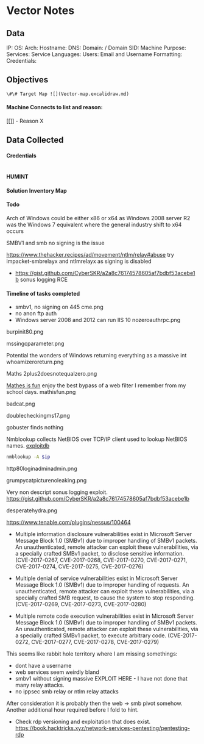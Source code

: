 # Vector Notes

## Data 

IP: 
OS:
Arch:
Hostname:
DNS:
Domain:  / Domain SID:
Machine Purpose: 
Services:
Service Languages:
Users:
Email and Username Formatting:
Credentials:

## Objectives

`\#\# Target Map ![](Vector-map.excalidraw.md)`

#### Machine Connects to list and reason:

[[]] - Reason X

## Data Collected

#### Credentials
```
```

#### HUMINT


#### Solution Inventory Map


#### Todo 

Arch of Windows could be either x86 or x64 as Windows 2008 server R2 was the Windows 7 equivalent where the general industry shift to x64 occurs  

SMBV1 and smb no signing is the issue 

https://www.thehacker.recipes/ad/movement/ntlm/relay#abuse
try impacket-smbrelayx and ntlmrelayx as signing is disabled

- https://gist.github.com/CyberSKR/a2a8c76174578605af7bdbf53acebe1b sonus logging RCE

#### Timeline of tasks completed

- smbv1, no signing on 445
cme.png
- no anon ftp auth
- Windows server 2008 and 2012 can run IIS 10
nozeroauthrpc.png

burpinit80.png


mssingcparameter.png

Potential the wonders of Windows returning everything as a massive int
whoamizeroreturn.png

Maths 
2plus2doesnotequalzero.png

[Mathes is fun](https://www.mathsisfun.com/games/tanks.html) enjoy the best bypass of a web filter I remember from my school days.
mathisfun.png

badcat.png

doublecheckingms17.png

gobuster finds nothing

Nmblookup collects NetBIOS over TCP/IP client used to lookup NetBIOS names. [exploitdb](https://www.exploit-db.com/docs/48760)
```bash
nmblookup -A $ip
```

http80loginadminadmin.png

grumpycatpicturenoleaking.png

Very non descript sonus logging exploit.
https://gist.github.com/CyberSKR/a2a8c76174578605af7bdbf53acebe1b

desperatehydra.png


https://www.tenable.com/plugins/nessus/100464  
- Multiple information disclosure vulnerabilities exist in Microsoft Server Message Block 1.0 (SMBv1) due to improper handling of SMBv1 packets. An unauthenticated, remote attacker can exploit these vulnerabilities, via a specially crafted SMBv1 packet, to disclose sensitive information. (CVE-2017-0267, CVE-2017-0268, CVE-2017-0270, CVE-2017-0271, CVE-2017-0274, CVE-2017-0275, CVE-2017-0276)  
  
- Multiple denial of service vulnerabilities exist in Microsoft Server Message Block 1.0 (SMBv1) due to improper handling of requests. An unauthenticated, remote attacker can exploit these vulnerabilities, via a specially crafted SMB request, to cause the system to stop responding. (CVE-2017-0269, CVE-2017-0273, CVE-2017-0280)  
  
- Multiple remote code execution vulnerabilities exist in Microsoft Server Message Block 1.0 (SMBv1) due to improper handling of SMBv1 packets. An unauthenticated, remote attacker can exploit these vulnerabilities, via a specially crafted SMBv1 packet, to execute arbitrary code. (CVE-2017-0272, CVE-2017-0277, CVE-2017-0278, CVE-2017-0279)

This seems like rabbit hole territory where I am missing somethings:
- dont have a username
- web services seem weirdly bland 
- smbv1 without signing massive EXPLOIT HERE - I have not done that many relay attacks. 
- no ippsec smb relay or ntlm relay attacks

After consideration it is probably then the web -> smb pivot somehow. Another additional hour required before I fold to hint. 
- Check rdp versioning and exploitation that does exist.
https://book.hacktricks.xyz/network-services-pentesting/pentesting-rdp
